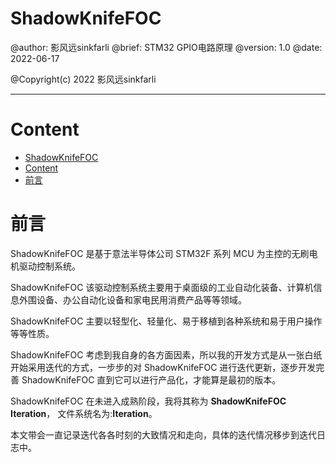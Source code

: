 # ShadowKnifeFOC
@author: 影风远sinkfarli
@brief: STM32 GPIO电路原理
@version: 1.0
@date: 2022-06-17

@Copyright(c) 2022 影风远sinkfarli

---

# Content
- [ShadowKnifeFOC](#shadowknifefoc)
- [Content](#content)
- [前言](#前言)

# 前言
ShadowKnifeFOC 是基于意法半导体公司 STM32F 系列 MCU 为主控的无刷电机驱动控制系统。

ShadowKnifeFOC 该驱动控制系统主要用于桌面级的工业自动化装备、计算机信息外围设备、办公自动化设备和家电民用消费产品等等领域。

ShadowKnifeFOC 主要以轻型化、轻量化、易于移植到各种系统和易于用户操作等等性质。

ShadowKnifeFOC 考虑到我自身的各方面因素，所以我的开发方式是从一张白纸开始采用迭代的方式，一步步的对 ShadowKnifeFOC 进行迭代更新，逐步开发完善 ShadowKnifeFOC 直到它可以进行产品化，才能算是最初的版本。

ShadowKnifeFOC 在未进入成熟阶段，我将其称为 **ShadowKnifeFOC Iteration**， 文件系统名为:**Iteration**。

本文带会一直记录迭代各各时刻的大致情况和走向，具体的迭代情况移步到迭代日志中。

